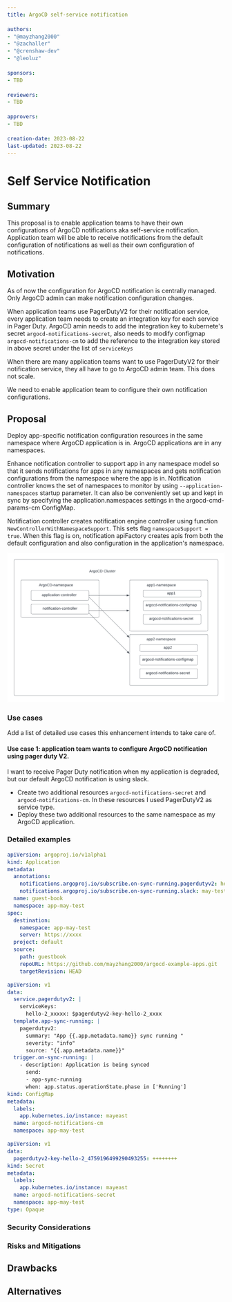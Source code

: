 ```yaml
---
title: ArgoCD self-service notification

authors:
- "@mayzhang2000"
- "@zachaller"
- "@crenshaw-dev"
- "@leoluz"

sponsors:
- TBD

reviewers:
- TBD

approvers:
- TBD

creation-date: 2023-08-22  
last-updated: 2023-08-22
---
```


# Self Service Notification

## Summary
This proposal is to enable application teams to have their own configurations of ArgoCD notifications aka self-service notification.
Application team will be able to receive notifications from the default configuration of notifications as well as their own configuration of notifications.

## Motivation
As of now the configuration for ArgoCD notification is centrally managed. Only ArgoCD admin can make notification configuration changes.

When application teams use PagerDutyV2 for their notification service, every application team needs to create an integration key for each service in Pager Duty.
ArgoCD amin needs to add the integration key to kubernete's secret `argocd-notifications-secret`,
also needs to modify configmap `argocd-notifications-cm` to add the reference to the integration key stored in above secret under the list of `serviceKeys`

When there are many application teams want to use PagerDutyV2 for their notification service, they all have to go to ArgoCD admin team. This does not scale.

We need to enable application team to configure their own notification configurations.

## Proposal
Deploy app-specific notification configuration resources in the same namespace where ArgoCD application is in.
ArgoCD applications are in any namespaces.

Enhance notification controller to support app in any namespace model so that it sends notifications for apps in any namespaces and gets notification configurations from the namespace where the app is in.
Notification controller knows the set of namespaces to monitor by using `--application-namespaces` startup parameter. 
It can also be conveniently set up and kept in sync by specifying the application.namespaces settings in the argocd-cmd-params-cm ConfigMap.

Notification controller creates notification engine controller using function `NewControllerWithNamespaceSupport`. This sets flag `namespaceSupport = true`. 
When this flag is on, notification apiFactory creates apis from both the default configuration and also configuration in the application's namespace.

![img.png](images/self-service-notifications.png)

### Use cases

Add a list of detailed use cases this enhancement intends to take care of.

#### Use case 1: application team wants to configure ArgoCD notification using pager duty V2.
I want to receive Pager Duty notification when my application is degraded, but our default ArgoCD notification is using slack.

* Create two additional resources `argocd-notifications-secret` and `argocd-notifications-cm`.
  In these resources I used PagerDutyV2 as service type.
* Deploy these two additional resources to the same namespace as my ArgoCD application.

### Detailed examples

```yaml
apiVersion: argoproj.io/v1alpha1
kind: Application
metadata:
  annotations:
    notifications.argoproj.io/subscribe.on-sync-running.pagerdutyv2: hello-2_xxxx
    notifications.argoproj.io/subscribe.on-sync-running.slack: may-test
  name: guest-book
  namespace: app-may-test
spec:
  destination:
    namespace: app-may-test
    server: https://xxxx
  project: default
  source:
    path: guestbook
    repoURL: https://github.com/mayzhang2000/argocd-example-apps.git
    targetRevision: HEAD
```

```yaml
apiVersion: v1
data:
  service.pagerdutyv2: |
    serviceKeys:
      hello-2_xxxxx: $pagerdutyv2-key-hello-2_xxxx
  template.app-sync-running: |
    pagerdutyv2:
      summary: "App {{.app.metadata.name}} sync running "
      severity: "info"
      source: "{{.app.metadata.name}}"
  trigger.on-sync-running: |
    - description: Application is being synced
      send:
      - app-sync-running
      when: app.status.operationState.phase in ['Running']
kind: ConfigMap
metadata:
  labels:
    app.kubernetes.io/instance: mayeast
  name: argocd-notifications-cm
  namespace: app-may-test
```

```yaml
apiVersion: v1
data:
  pagerdutyv2-key-hello-2_4759196499290493255: ++++++++
kind: Secret
metadata:
  labels:
    app.kubernetes.io/instance: mayeast
  name: argocd-notifications-secret
  namespace: app-may-test
type: Opaque
```

### Security Considerations

### Risks and Mitigations

## Drawbacks

## Alternatives

